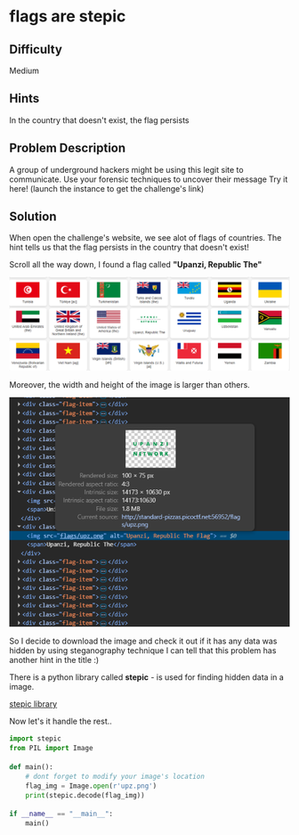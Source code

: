 # flags are stepic
## Difficulty
Medium 
## Hints 
In the country that doesn't exist, the flag persists
## Problem Description
A group of underground hackers might be using this legit site to communicate. Use your forensic techniques to uncover their message
Try it here! (launch the instance to get the challenge's link)  
## Solution 
When open the challenge's website, we see alot of flags of countries. 
The hint tells us that the flag persists in the country that doesn't exist!

Scroll all the way down, I found a flag called **"Upanzi, Republic The"**

![](https://github.com/Nam-Duong427/CTF/blob/main/forensics/flags%20are%20stepic/image.png)

Moreover, the width and height of the image is larger than others. 

![](https://github.com/Nam-Duong427/CTF/blob/main/forensics/flags%20are%20stepic/img_size.png)

So I decide to download the image and check it out if it has any data was hidden by using steganography technique 
I can tell that this problem has another hint in the title :) 

There is a python library called **stepic** - is used for finding hidden data in a image. 

[stepic library](https://pypi.org/project/stepic/)

Now let's it handle the rest.. 
```python
import stepic
from PIL import Image

def main():
    # dont forget to modify your image's location
    flag_img = Image.open(r'upz.png')
    print(stepic.decode(flag_img))

if __name__ == "__main__":
    main()
```


